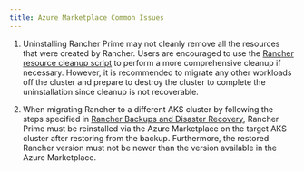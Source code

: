 ```yaml
---
title: Azure Marketplace Common Issues
---
```


1. Uninstalling Rancher Prime may not cleanly remove all the resources that were created by Rancher. Users are encouraged to use the [Rancher resource cleanup script](https://github.com/rancher/rancher-cleanup) to perform a more comprehensive cleanup if necessary. However, it is recommended to migrate any other workloads off the cluster and prepare to destroy the cluster to complete the uninstallation since cleanup is not recoverable.

1. When migrating Rancher to a different AKS cluster by following the steps specified in [Rancher Backups and Disaster Recovery](../../../pages-for-subheaders/backup-restore-and-disaster-recovery.md), Rancher Prime must be reinstalled via the Azure Marketplace on the target AKS cluster after restoring from the backup. Furthermore, the restored Rancher version must not be newer than the version available in the Azure Marketplace.
